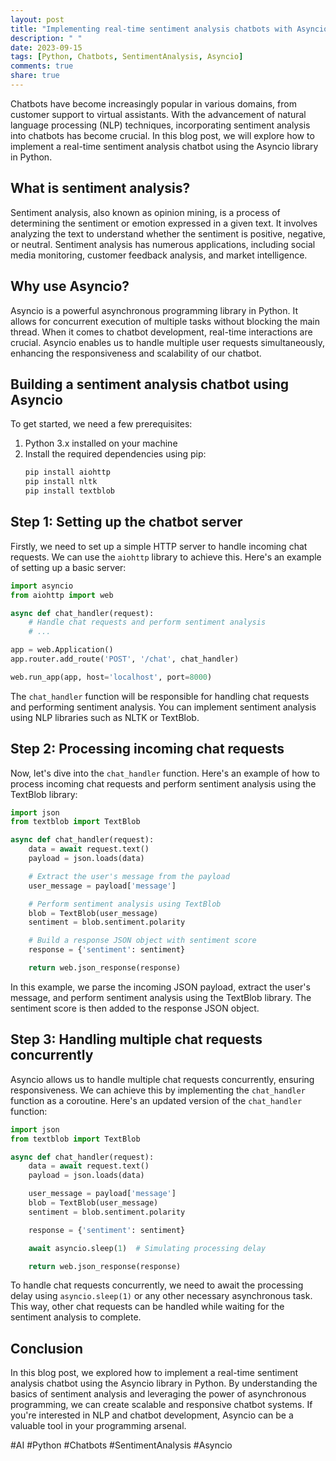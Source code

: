 ```yaml
---
layout: post
title: "Implementing real-time sentiment analysis chatbots with Asyncio"
description: " "
date: 2023-09-15
tags: [Python, Chatbots, SentimentAnalysis, Asyncio]
comments: true
share: true
---
```


Chatbots have become increasingly popular in various domains, from customer support to virtual assistants. With the advancement of natural language processing (NLP) techniques, incorporating sentiment analysis into chatbots has become crucial. In this blog post, we will explore how to implement a real-time sentiment analysis chatbot using the Asyncio library in Python.

## What is sentiment analysis?

Sentiment analysis, also known as opinion mining, is a process of determining the sentiment or emotion expressed in a given text. It involves analyzing the text to understand whether the sentiment is positive, negative, or neutral. Sentiment analysis has numerous applications, including social media monitoring, customer feedback analysis, and market intelligence.

## Why use Asyncio?

Asyncio is a powerful asynchronous programming library in Python. It allows for concurrent execution of multiple tasks without blocking the main thread. When it comes to chatbot development, real-time interactions are crucial. Asyncio enables us to handle multiple user requests simultaneously, enhancing the responsiveness and scalability of our chatbot.

## Building a sentiment analysis chatbot using Asyncio

To get started, we need a few prerequisites:

1. Python 3.x installed on your machine
2. Install the required dependencies using pip:
   ```python
   pip install aiohttp
   pip install nltk
   pip install textblob
   ```

## Step 1: Setting up the chatbot server

Firstly, we need to set up a simple HTTP server to handle incoming chat requests. We can use the `aiohttp` library to achieve this. Here's an example of setting up a basic server:

```python
import asyncio
from aiohttp import web

async def chat_handler(request):
    # Handle chat requests and perform sentiment analysis
    # ...

app = web.Application()
app.router.add_route('POST', '/chat', chat_handler)

web.run_app(app, host='localhost', port=8000)

```

The `chat_handler` function will be responsible for handling chat requests and performing sentiment analysis. You can implement sentiment analysis using NLP libraries such as NLTK or TextBlob.

## Step 2: Processing incoming chat requests

Now, let's dive into the `chat_handler` function. Here's an example of how to process incoming chat requests and perform sentiment analysis using the TextBlob library:

```python
import json
from textblob import TextBlob

async def chat_handler(request):
    data = await request.text()
    payload = json.loads(data)

    # Extract the user's message from the payload
    user_message = payload['message']

    # Perform sentiment analysis using TextBlob
    blob = TextBlob(user_message)
    sentiment = blob.sentiment.polarity

    # Build a response JSON object with sentiment score
    response = {'sentiment': sentiment}

    return web.json_response(response)
```

In this example, we parse the incoming JSON payload, extract the user's message, and perform sentiment analysis using the TextBlob library. The sentiment score is then added to the response JSON object.

## Step 3: Handling multiple chat requests concurrently

Asyncio allows us to handle multiple chat requests concurrently, ensuring responsiveness. We can achieve this by implementing the `chat_handler` function as a coroutine. Here's an updated version of the `chat_handler` function:

```python
import json
from textblob import TextBlob

async def chat_handler(request):
    data = await request.text()
    payload = json.loads(data)

    user_message = payload['message']
    blob = TextBlob(user_message)
    sentiment = blob.sentiment.polarity

    response = {'sentiment': sentiment}

    await asyncio.sleep(1)  # Simulating processing delay

    return web.json_response(response)
```

To handle chat requests concurrently, we need to await the processing delay using `asyncio.sleep(1)` or any other necessary asynchronous task. This way, other chat requests can be handled while waiting for the sentiment analysis to complete.

## Conclusion

In this blog post, we explored how to implement a real-time sentiment analysis chatbot using the Asyncio library in Python. By understanding the basics of sentiment analysis and leveraging the power of asynchronous programming, we can create scalable and responsive chatbot systems. If you're interested in NLP and chatbot development, Asyncio can be a valuable tool in your programming arsenal.

#AI #Python #Chatbots #SentimentAnalysis #Asyncio